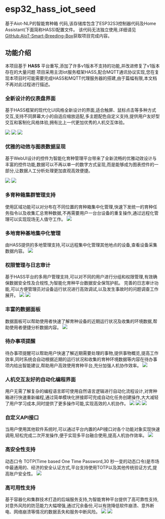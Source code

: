 # esp32_hass_iot_seed

 基于Aiot-NLP的智能育种箱 代码,该存储库包含了ESP32S3控制器代码及Home Assistant(下面简称HASS)配置文件。
 该代码无法独立使用,详细请见[GitHub:AIoT-Smart-Breeding-Box](https://github.com/heiyebaitian/AIoT-Smart-Breeding-Box)获取项目完成内容。

## 功能介绍

本项目基于 **HASS** 平台重写,添加了许多v1版本不支持的功能,并改进修复了v1版本存在的大量问题
项目采用主流Iot服务框架HASS,配合MQTT通讯协议实现,您在复现本项目时可能需要完成HASS和MQTT代理服务器的搭建,由于篇幅有限,本文档不再对此过程进行描述。

### 全新设计的仪表盘界面

基于HASS框架的现代化UI风格全新设计的界面,适合触屏、鼠标点击等多种方式交互,支持不同屏幕大小的自适应缩放适配,多主题配色自定义支持,提供用户友好型交互和客制化风格体验,拥有比上一代更加优秀的人机交互体验。

![](https://github.com/heiyebaitian/esp32_hass_iot_seed/blob/main/public/image/home-1.png)
![](https://github.com/heiyebaitian/esp32_hass_iot_seed/blob/main/public/image/home-2.png)
![](https://github.com/heiyebaitian/esp32_hass_iot_seed/blob/main/public/image/home-phone.png)

### 优雅的动效与图表数据呈现
基于WebUI设计的控件为智能化育种管理平台带来了全新流畅的优雅动效设计与丰富的控件功能,数据可以不再以单一的数字方式呈现,而是能够成为图表控件的一部分,让数据人工分析处理更加直观高效便捷。

![](https://github.com/heiyebaitian/esp32_hass_iot_seed/blob/main/public/image/chart-1.png)
![](https://github.com/heiyebaitian/esp32_hass_iot_seed/blob/main/public/image/chart-2.png)

### 多育种箱集群管理支持
使用区域功能可以对分布在不同位置的育种箱集中化管理,快速下发统一的育种任务指令以及收集汇总育种数据,不再需要用户一台台设备的重复操作,通过远程化管理可以实现现场无人值守工作。
![](https://github.com/heiyebaitian/esp32_hass_iot_seed/blob/main/public/image/regionalism.png)

### 多地育种基地集中化管理
由HASS提供的多地管理支持,可以远程集中化管理其他地点的设备,查看设备采集数据内容。
![](https://github.com/heiyebaitian/esp32_hass_iot_seed/blob/main/public/image/map.png)

### 权限管理与日志审计
基于HASS平台的多用户管理支持,可以对不同的用户进行分组和权限管理,有效确保数据安全性及合规性,为智能化育种平台数据安全保驾护航。
完善的日志审计功能,可以方便管理员对设备运行状况进行高效调试,以及发生事故时的问题调查工作展开。
![](https://github.com/heiyebaitian/esp32_hass_iot_seed/blob/main/public/image/users.png)
![](https://github.com/heiyebaitian/esp32_hass_iot_seed/blob/main/public/image/log.png)

### 丰富的数据面板
数据面板可以帮助使用者快速了解育种设备的近期运行状况及收集的环境数据,帮助使用者便捷分析数据内容。
![](https://github.com/heiyebaitian/esp32_hass_iot_seed/blob/main/public/image/history.png)

### 待办事项提醒
待办事项提醒可以帮助用户快速了解近期需要处理的事物,提供事物概览,提高工作效率,同时系统会自动根据近期的运行状况和收集的育种环境数据等内容在待办事项内给出智能建议,帮助用户高效使用育种平台,充分加强人机协作效率。
![](https://github.com/heiyebaitian/esp32_hass_iot_seed/blob/main/public/image/backlog.png)

### 人机交互友好的自动化编程界面
用户无需了解复杂的编程语言即可使用自然语言逻辑进行自动化流程设计,对育种箱进行快速重新编程,通过简单模块化拼接即可完成自动化任务创建操作,大大减轻了用户学习成本,同时提供了更多操作可能,实现高效的人机协作。
![](https://github.com/heiyebaitian/esp32_hass_iot_seed/blob/main/public/image/automation-1.png)
![](https://github.com/heiyebaitian/esp32_hass_iot_seed/blob/main/public/image/automation-2.png)
![](https://github.com/heiyebaitian/esp32_hass_iot_seed/blob/main/public/image/automation-3.png)

### 自定义API接口
当用户使用其他软件系统时,可以通过平台内置的API接口对各个功能对象实现快速调用,轻松完成二次开发操作,便于实现多平台融合使用,提高人机协作效率。
![](https://github.com/heiyebaitian/esp32_hass_iot_seed/blob/main/public/image/custom.png)

### 高安全性支持
动态口令 TOTP(Time based One Time Password,30 秒一变的动态口令)是市场中最通用的、经济的安全认证方式,平台支持使用TOTP以及其他传统验证方式,提高账户安全性。
![](https://github.com/heiyebaitian/esp32_hass_iot_seed/blob/main/public/image/authenticator.png)

### 高可用性支持
基于容器化和集群技术打造的后端服务支持,为智能育种平台提供了高可靠性支持,对意外风险的防范能力大幅增强,通过冗余备份,可以有效降低软件崩溃、意外断电、网络崩溃等情况的数据丢失和服务中断风险。
![](https://github.com/heiyebaitian/esp32_hass_iot_seed/blob/main/public/image/panel-1.png)
![](https://github.com/heiyebaitian/esp32_hass_iot_seed/blob/main/public/image/panel-2.png)